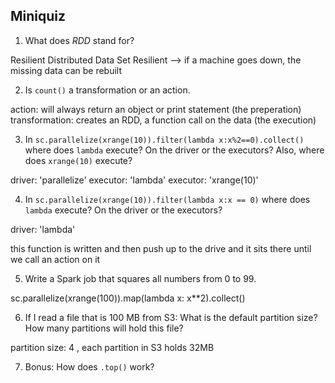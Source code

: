 Miniquiz
--------

1. What does *RDD* stand for?

Resilient Distributed Data Set
Resilient --> if a machine goes down, the missing data can be rebuilt 

2. Is `count()` a transformation or an action.

action:         will always return an object or print statement (the preperation)
transformation: creates an RDD, a function call on the data (the execution)


3. In `sc.parallelize(xrange(10)).filter(lambda x:x%2==0).collect()`
   where does `lambda` execute? On the driver or the executors? Also,
   where does `xrange(10)` execute?
   
driver:   'parallelize'
executor: 'lambda'
executor: 'xrange(10)'
   

4. In `sc.parallelize(xrange(10)).filter(lambda x:x == 0)` where does
   `lambda` execute? On the driver or the executors?

driver: 'lambda'

this function is written and then push up to the drive and it sits there until 
we call an action on it

5. Write a Spark job that squares all numbers from 0 to 99.

sc.parallelize(xrange(100)).map(lambda x: x**2).collect()

6. If I read a file that is 100 MB from S3: What is the default
   partition size? How many partitions will hold this file?

partition size: 4 , each partition in S3 holds 32MB


7. Bonus: How does `.top()` work?

